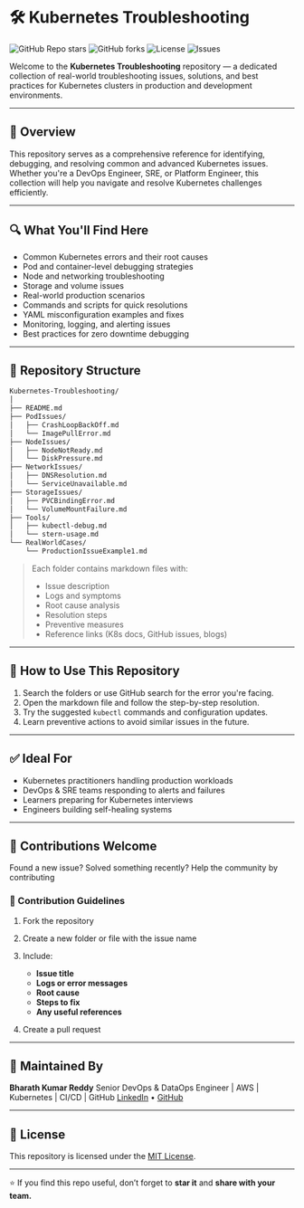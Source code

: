 # 🛠️ Kubernetes Troubleshooting

![GitHub Repo stars](https://img.shields.io/github/stars/BharathKumarReddy2103/Kubernetes-Troubleshooting?style=social)
![GitHub forks](https://img.shields.io/github/forks/BharathKumarReddy2103/Kubernetes-Troubleshooting?style=social)
![License](https://img.shields.io/github/license/BharathKumarReddy2103/Kubernetes-Troubleshooting)
![Issues](https://img.shields.io/github/issues/BharathKumarReddy2103/Kubernetes-Troubleshooting)

Welcome to the **Kubernetes Troubleshooting** repository — a dedicated collection of real-world troubleshooting issues, solutions, and best practices for Kubernetes clusters in production and development environments.

---

## 📌 Overview

This repository serves as a comprehensive reference for identifying, debugging, and resolving common and advanced Kubernetes issues. Whether you're a DevOps Engineer, SRE, or Platform Engineer, this collection will help you navigate and resolve Kubernetes challenges efficiently.

---

## 🔍 What You'll Find Here

- Common Kubernetes errors and their root causes
- Pod and container-level debugging strategies
- Node and networking troubleshooting
- Storage and volume issues
- Real-world production scenarios
- Commands and scripts for quick resolutions
- YAML misconfiguration examples and fixes
- Monitoring, logging, and alerting issues
- Best practices for zero downtime debugging

---

## 📂 Repository Structure

```bash
Kubernetes-Troubleshooting/
│
├── README.md
├── PodIssues/
│   ├── CrashLoopBackOff.md
│   └── ImagePullError.md
├── NodeIssues/
│   ├── NodeNotReady.md
│   └── DiskPressure.md
├── NetworkIssues/
│   ├── DNSResolution.md
│   └── ServiceUnavailable.md
├── StorageIssues/
│   ├── PVCBindingError.md
│   └── VolumeMountFailure.md
├── Tools/
│   ├── kubectl-debug.md
│   └── stern-usage.md
└── RealWorldCases/
    └── ProductionIssueExample1.md
````

> Each folder contains markdown files with:
>
> * Issue description
> * Logs and symptoms
> * Root cause analysis
> * Resolution steps
> * Preventive measures
> * Reference links (K8s docs, GitHub issues, blogs)

---

## 🚀 How to Use This Repository

1. Search the folders or use GitHub search for the error you're facing.
2. Open the markdown file and follow the step-by-step resolution.
3. Try the suggested `kubectl` commands and configuration updates.
4. Learn preventive actions to avoid similar issues in the future.

---

## ✅ Ideal For

* Kubernetes practitioners handling production workloads
* DevOps & SRE teams responding to alerts and failures
* Learners preparing for Kubernetes interviews
* Engineers building self-healing systems

---

## 📢 Contributions Welcome

Found a new issue? Solved something recently? Help the community by contributing

### 📌 Contribution Guidelines

1. Fork the repository
2. Create a new folder or file with the issue name
3. Include:

   * **Issue title**
   * **Logs or error messages**
   * **Root cause**
   * **Steps to fix**
   * **Any useful references**
4. Create a pull request

---

## 🧠 Maintained By

**Bharath Kumar Reddy**
Senior DevOps & DataOps Engineer | AWS | Kubernetes | CI/CD | GitHub
[LinkedIn](https://linkedin.com/in/bharath-kumar-reddy2103) • [GitHub](https://github.com/BharathKumarReddy2103)

---

## 📄 License

This repository is licensed under the [MIT License](LICENSE).

---

⭐ If you find this repo useful, don’t forget to **star it** and **share with your team.**
